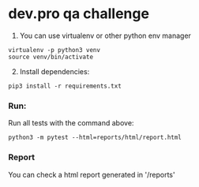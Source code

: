 # dev.pro qa challenge


1. You can use virtualenv or other python env manager
```commandline
virtualenv -p python3 venv
source venv/bin/activate
```

2. Install dependencies:
```commandline
pip3 install -r requirements.txt
```


### Run:

Run all tests with the command above:
```commandline
python3 -m pytest --html=reports/html/report.html
```


### Report

You can check a html report generated in '/reports'